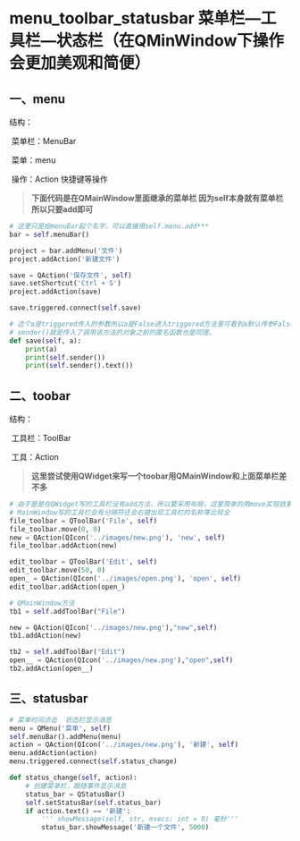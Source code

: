 # menu_toolbar_statusbar 菜单栏—工具栏—状态栏（在QMinWindow下操作会更加美观和简便）

## 一、menu

结构：

​		菜单栏：MenuBar

​				菜单：menu

​						操作：Action  快捷键等操作

> **下面代码是在QMainWindow里面继承的菜单栏  因为self本身就有菜单栏所以只要add即可**

```python
# 这里只是给menuBar起个名字，可以直接用self.menu.add***
bar = self.menuBar()

project = bar.addMenu('文件')
project.addAction('新建文件')

save = QAction('保存文件', self)
save.setShortcut('Ctrl + S')
project.addAction(save)

save.triggered.connect(self.save)

# 这个a是triggered传入的参数所以a是False进入triggered方法里可看到a默认传参False
# sender()就是传入了调用该方法的对象之前的匿名函数也是同理。
def save(self, a):
    print(a)
    print(self.sender())
    print(self.sender().text())
```

## 二、toobar

结构：

​		工具栏：ToolBar

​				工具：Action

> **这里尝试使用QWidget来写一个toobar用QMainWindow和上面菜单栏差不多**

```python
# 由于是是在QWidget写的工具栏没有add方法，所以要采用布局，这里简单的用move实现效果，不加会重叠在一起
# MainWindow写的工具栏会有分隔符还会右键出现工具栏的名称等比较全
file_toolbar = QToolBar('File', self)
file_toolbar.move(0, 0)
new = QAction(QIcon('../images/new.png'), 'new', self)
file_toolbar.addAction(new)

edit_toolbar = QToolBar('Edit', self)
edit_toolbar.move(50, 0)
open_ = QAction(QIcon('../images/open.png'), 'open', self)
edit_toolbar.addAction(open_)
```

```python
# QMainWindow方法
tb1 = self.addToolBar("File")

new = QAction(QIcon('../images/new.png'),"new",self)
tb1.addAction(new)

tb2 = self.addToolBar("Edit")
open__ = QAction(QIcon('../images/new.png'),"open",self)
tb2.addAction(open__)
```

## 三、statusbar

```python
# 菜单时间点击  状态栏显示消息
menu = QMenu('菜单', self)
self.menuBar().addMenu(menu)
action = QAction(QIcon('../images/new.png'), '新建', self)
menu.addAction(action)
menu.triggered.connect(self.status_change)

def status_change(self, action):
    # 创建菜单栏，跟随事件显示消息
    status_bar = QStatusBar()
    self.setStatusBar(self.status_bar)
    if action.text() == '新建':
        ''' showMessage(self, str, msecs: int = 0) 毫秒'''
        status_bar.showMessage('新建一个文件', 5000)
```